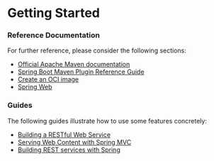 # Getting Started

### Reference Documentation
For further reference, please consider the following sections:

* [Official Apache Maven documentation](https://maven.apache.org/guides/index.html)
* [Spring Boot Maven Plugin Reference Guide](https://docs.spring.io/spring-boot/docs/3.3.0.RELEASE/maven-plugin/reference/html/)
* [Create an OCI image](https://docs.spring.io/spring-boot/docs/3.3.0.RELEASE/maven-plugin/reference/html/#build-image)
* [Spring Web](https://docs.spring.io/spring-boot/docs/3.3.0.RELEASE/reference/htmlsingle/index.html#web)

### Guides
The following guides illustrate how to use some features concretely:

* [Building a RESTful Web Service](https://spring.io/guides/gs/rest-service/)
* [Serving Web Content with Spring MVC](https://spring.io/guides/gs/serving-web-content/)
* [Building REST services with Spring](https://spring.io/guides/tutorials/rest/)

